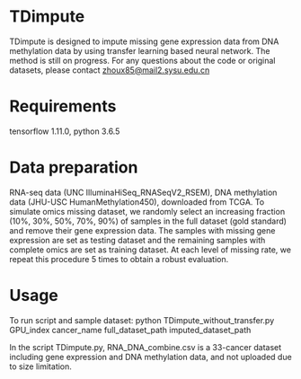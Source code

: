 # TDimpute 
TDimpute is designed to impute missing gene expression data from DNA methylation data by using transfer learning based neural network.
The method is still on progress. For any questions about the code or original datasets, please contact zhoux85@mail2.sysu.edu.cn

# Requirements
tensorflow 1.11.0, python 3.6.5

# Data preparation
RNA-seq data (UNC IlluminaHiSeq_RNASeqV2_RSEM), DNA methylation data (JHU-USC HumanMethylation450), downloaded from TCGA.
To simulate omics missing dataset, we randomly select an increasing fraction (10%, 30%, 50%, 70%, 90%) of samples in the full dataset (gold standard) and remove their gene expression data. The samples with missing gene expression are set as testing dataset and the remaining samples with complete omics are set as training dataset. At each level of missing rate, we repeat this procedure 5 times to obtain a robust evaluation.

# Usage
To run script and sample dataset:
python TDimpute_without_transfer.py GPU_index cancer_name full_dataset_path imputed_dataset_path

In the script TDimpute.py, RNA_DNA_combine.csv is a 33-cancer dataset including gene expression and DNA methylation data, and not uploaded due to size limitation.

